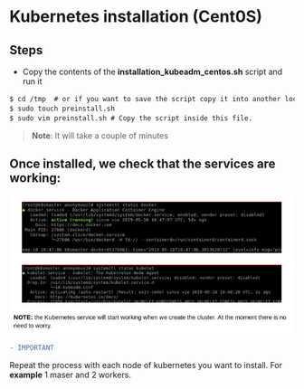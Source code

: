 # Kubernetes installation (Cent0S)

## Steps

 * Copy the contents of the **installation_kubeadm_centos.sh** script and run it

 ```diff
$ cd /tmp  # or if you want to save the script copy it into another location
$ sudo touch preinstall.sh
$ sudo vim preinstall.sh # Copy the script inside this file.
```
> **Note**: It will take a couple of minutes

## Once installed, we check that the services are working:

<img src="./screenshot1.png"
     alt="Check services"
     class="center" />


```diff
- IMPORTANT
```
Repeat the process with each node of kubernetes you want to install. For **example** 1 maser and 2 workers.



